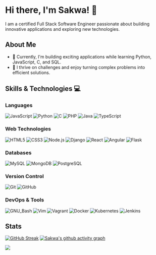 # Hi there, I'm Sakwa! 👋

I am a certified Full Stack Software Engineer passionate about building innovative applications and exploring new technologies.

## About Me
- 🔭 Currently, I'm building exciting applications while learning Python, JavaScript, C, and SQL.
- 🌱 I thrive on challenges and enjoy turning complex problems into efficient solutions.

## Skills & Technologies :computer:

### Languages
![JavaScript](https://img.shields.io/badge/JavaScript-F7DF1E?style=for-the-badge&logo=javascript&labelColor=282828) ![Python](https://img.shields.io/badge/Python-3776AB?style=for-the-badge&logo=python&labelColor=282828) ![C](https://img.shields.io/badge/C-A8B9CC?style=for-the-badge&logo=c&labelColor=282829) ![PHP](https://img.shields.io/badge/PHP-777BB4?style=for-the-badge&logo=php&labelColor=282828) ![Java](https://img.shields.io/badge/Java-007396?style=for-the-badge&logo=java&labelColor=282828) ![TypeScript](https://img.shields.io/badge/TypeScript-3178C6?style=for-the-badge&logo=typescript&labelColor=282828)

### Web Technologies
![HTML5](https://img.shields.io/badge/HTML5-E34F26?style=for-the-badge&logo=html5&labelColor=282828) ![CSS3](https://img.shields.io/badge/CSS3-1572B6?style=for-the-badge&logo=css3&labelColor=282828) ![Node.js](https://img.shields.io/badge/Node.js-339933?style=for-the-badge&logo=node.js&labelColor=282828) ![Django](https://img.shields.io/badge/Django-092E20?style=for-the-badge&logo=django&logoColor=white) ![React](https://img.shields.io/badge/React-61DAFB?style=for-the-badge&logo=react&logoColor=282828) ![Angular](https://img.shields.io/badge/Angular-DD0031?style=for-the-badge&logo=angular&logoColor=white) ![Flask](https://img.shields.io/badge/Flask-000000?style=for-the-badge&logo=flask&logoColor=white)

### Databases
![MySQL](https://img.shields.io/badge/MySQL-4479A1?style=for-the-badge&logo=mysql&labelColor=282828) ![MongoDB](https://img.shields.io/badge/MongoDB-47A248?style=for-the-badge&logo=mongodb&labelColor=282828) ![PostgreSQL](https://img.shields.io/badge/PostgreSQL-336791?style=for-the-badge&logo=postgresql&logoColor=white)



### Version Control
![Git](https://img.shields.io/badge/Git-F05032?style=for-the-badge&logo=git&labelColor=282828) ![GitHub](https://img.shields.io/badge/GitHub-181717?style=for-the-badge&logo=github&logoColor=white)

### DevOps & Tools
![GNU_Bash](https://img.shields.io/badge/GNU%20Bash-4EAA25?style=for-the-badge&logo=gnu-bash&labelColor=282828) ![Vim](https://img.shields.io/badge/Vim-019733?style=for-the-badge&logo=vim&labelColor=282828) ![Vagrant](https://img.shields.io/badge/Vagrant-1563FF?style=for-the-badge&logo=vagrant&labelColor=282828) ![Docker](https://img.shields.io/badge/Docker-2496ED?style=for-the-badge&logo=docker&logoColor=white) ![Kubernetes](https://img.shields.io/badge/Kubernetes-326CE5?style=for-the-badge&logo=kubernetes&logoColor=white) ![Jenkins](https://img.shields.io/badge/Jenkins-D24939?style=for-the-badge&logo=jenkins&logoColor=white)


## Stats
[![GitHub Streak](https://streak-stats.demolab.com/?user=Bsakwa)](https://git.io/streak-stats)
[![Sakwa's github activity graph](https://github-readme-activity-graph.vercel.app/graph?username=Bsakwa)](https://github.com/Bsakwa/github-readme-activity-graph)

[![](https://visitcount.itsvg.in/api?id=Bsakwa&label=Profile%20Views&color=2&pretty=true)](https://visitcount.itsvg.in)
